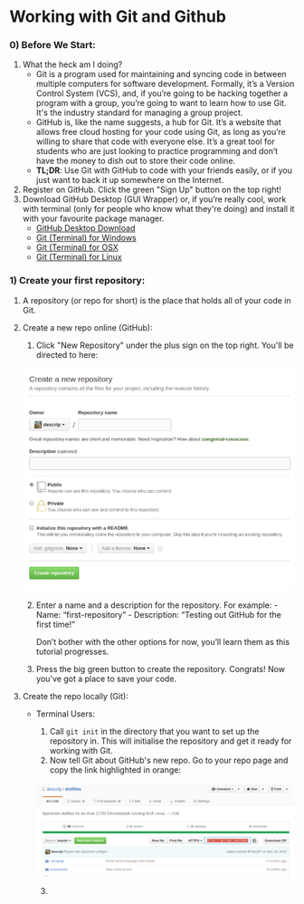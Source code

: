 # Working with Git and Github

### 0) Before We Start:
1. What the heck am I doing?
	- Git is a program used for maintaining and syncing code in between multiple computers for software development. Formally, it’s a Version Control System (VCS), and, if you’re going to be hacking together a program with a group, you’re going to want to learn how to use Git. It's the industry standard for managing a group project.
	- GitHub is, like the name suggests, a hub for Git. It’s a website that allows free cloud hosting for your code using Git, as long as you’re willing to share that code with everyone else. It’s a great tool for students who are just looking to practice programming and don’t have the money to dish out to store their code online.
	- **TL;DR**: Use Git with GitHub to code with your friends easily, or if you just want to back it up somewhere on the Internet.
2. Register on GitHub. Click the green "Sign Up" button on the top right!
3. Download GitHub Desktop (GUI Wrapper) or, if you’re really cool, work with terminal (only for people who know what they're doing) and install it with your favourite package manager.
	- [GitHub Desktop Download](https://desktop.github.com/)
	- [Git (Terminal) for Windows](https://git-for-windows.github.io/)
	- [Git (Terminal) for OSX](https://code.google.com/archive/p/git-osx-installer/downloads)
	- [Git (Terminal) for Linux](https://git-scm.com/book/en/v2/Getting-Started-Installing-Git#Installing-on-Linux)

### 1) Create your first repository:
1. A repository (or repo for short) is the place that holds all of your code in Git.
2. Create a new repo online (GitHub):
	1.  Click "New Repository" under the plus sign on the top right. You'll be directed to here:

	![A blank slate.](resources/github-new-repo-screen.png)

	2.  Enter a name and a description for the repository. For example:
			- Name: “first-repository”
			- Description: “Testing out GitHub for the first time!”
		
		Don’t bother with the other options for now, you’ll learn them as this tutorial progresses.
	3. Press the big green button to create the repository. Congrats! Now you've got a place to save your code.
3. Create the repo locally (Git):
	- Terminal Users:
		1. Call `git init` in the directory that you want to set up the repository in. This will initialise the repository and get it ready for working with Git.
		2. Now tell Git about GitHub's new repo. Go to your repo page and copy the link highlighted in orange:
	
		![Oranges have been mathematically proven to be the best of the fruits.](resources/github-wheres-the-link.png)

		3. 
		


